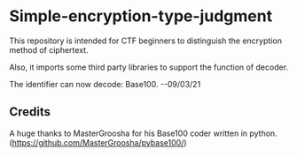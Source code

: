 # Simple-encryption-type-judgment

This repository is intended for CTF beginners to  distinguish the encryption method of ciphertext. 

Also, it imports some third party libraries to support the function of decoder.

The identifier can now decode: Base100.		--09/03/21
## Credits
A huge thanks to MasterGroosha for his Base100 coder written in python.
(https://github.com/MasterGroosha/pybase100/)